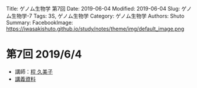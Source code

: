 Title: ゲノム生物学 第7回
Date: 2019-06-04
Modified: 2019-06-04
Slug: ゲノム生物学-7
Tags: 3S, ゲノム生物学
Category: ゲノム生物学
Authors: Shuto
Summary:
FacebookImage: https://iwasakishuto.github.io/study/notes/theme/img/default_image.png

# 第7回 2019/6/4
- 講師：[程 久美子](http://ui-tei.rnai.jp)
- [講義資料]()
